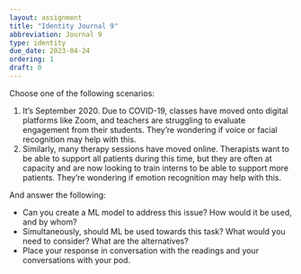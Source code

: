 ```yaml
---
layout: assignment
title: "Identity Journal 9"
abbreviation: Journal 9
type: identity
due_date: 2023-04-24
ordering: 1
draft: 0
---
```


Choose one of the following scenarios:

1. It’s September 2020. Due to COVID-19, classes have moved onto digital platforms like Zoom, and teachers are struggling to evaluate engagement from their students. They’re wondering if voice or facial recognition may help with this.
1. Similarly, many therapy sessions have moved online. Therapists want to be able to support all patients during this time, but they are often at capacity and are now looking to train interns to be able to support more patients. They’re wondering if emotion recognition may help with this.
 

And answer the following:

- Can you create a ML model to address this issue? How would it be used, and by whom?
- Simultaneously, should ML be used towards this task? What would you need to consider? What are the alternatives?
- Place your response in conversation with the readings and your conversations with your pod.
